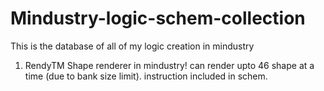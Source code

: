 # Mindustry-logic-schem-collection
This is the database of all of my logic creation in mindustry

1. RendyTM
Shape renderer in mindustry!
can render upto 46 shape at a time (due to bank size limit).
instruction included in schem.
